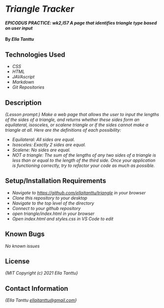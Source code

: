 # _Triangle Tracker_

#### _EPICODUS PRACTICE: wk2,l57 A page that identifies triangle type based on user input_

#### By _**Ella Tanttu**_

## Technologies Used

* _CSS_
* _HTML_
* _JAVAscript_
* _Markdown_
* _Git Repositories_

## Description

_{Lesson prompt:}_
_Make a web page that allows the user to input the lengths of the sides of a triangle, and returns whether these sides form an equilateral, isosceles, or scalene triangle or if the sides cannot make a triangle at all. Here are the definitions of each possibility:_
* _Equilateral: All sides are equal._
* _Isosceles: Exactly 2 sides are equal._
* _Scalene: No sides are equal._
* _NOT a triangle: The sum of the lengths of any two sides of a triangle is less than or equal to the length of the third side._
_Once your application is functioning correctly, try to refactor your code as much as possible._


## Setup/Installation Requirements

* _Navigate to https://github.com/ellajtanttu/triangle in your browser_
* _Clone this repository to your desktop_
* _Navigate to the top level of the directory_
* _Connect to your github repository_
* _open triangle/index.html in your browser_
* _Open index.html and styles.css in VS Code to edit_

## Known Bugs

_No known issues_

## License

_{MIT Copyright (c) 2021 Ella Tanttu}_

## Contact Information

_{Ella Tanttu ellajtanttu@gmail.com}_